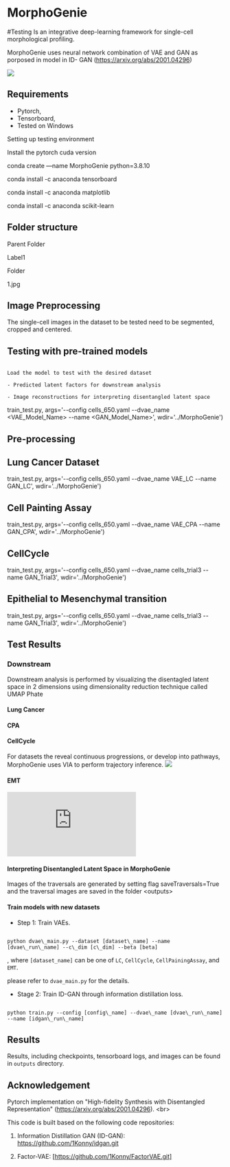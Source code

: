 # MorphoGenie
#Testing
Is an integrative deep-learning framework for single-cell morphological profiling.

MorphoGenie uses neural network combination of VAE and GAN as porposed in model in ID- GAN (https://arxiv.org/abs/2001.04296)

![](https://github.com/rashmisrm/MorphoGenie/blob/main/Figures/Fig-1B.png)

## Requirements

- Pytorch,
- Tensorboard,
- Tested on Windows

Setting up testing environment

Install the pytorch cuda version

conda create —name MorphoGenie python=3.8.10

conda install -c anaconda tensorboard

conda install -c anaconda matplotlib

conda install -c anaconda scikit-learn

## Folder structure

Parent Folder

Label1

Folder

1.jpg

## Image Preprocessing

The single-cell images in the dataset to be tested need to be segmented, cropped and centered.

## Testing with pre-trained models

```

Load the model to test with the desired dataset

- Predicted latent factors for downstream analysis

- Image reconstructions for interpreting disentangled latent space

```

train\_test.py, args='--config cells\_650.yaml --dvae\_name \<VAE\_Model\_Name\> --name \<GAN\_Model\_Name\>', wdir='../MorphoGenie')

## Pre-processing

## Lung Cancer Dataset

train\_test.py, args='--config cells\_650.yaml --dvae\_name VAE\_LC --name GAN\_LC', wdir='../MorphoGenie')

## Cell Painting Assay

train\_test.py, args='--config cells\_650.yaml --dvae\_name VAE\_CPA --name GAN\_CPA', wdir='../MorphoGenie')

## CellCycle

train\_test.py, args='--config cells\_650.yaml --dvae\_name cells\_trial3 --name GAN\_Trial3', wdir='../MorphoGenie')

## Epithelial to Mesenchymal transition

train\_test.py, args='--config cells\_650.yaml --dvae\_name cells\_trial3 --name GAN\_Trial3', wdir='../MorphoGenie')



## Test Results

### Downstream

Downstream analysis is performed by visualizing the disentagled latent space in 2 dimensions using dimensionality reduction technique called UMAP Phate

#### Lung Cancer

#### CPA

#### CellCycle

For datasets the reveal continuous progressions, or develop into pathways, MorphoGenie uses VIA to perform trajectory inference.
![](https://github.com/rashmisrm/MorphoGenie/blob/main/Figures/AnimateCCy.gif)

#### EMT
![](https://github.com/rashmisrm/MorphoGenie/blob/main/Figures/Animate.fig)


#### Interpreting Disentangled Latent Space in MorphoGenie

Images of the traversals are generated by setting flag saveTraversals=True and the traversal images are saved in the folder \<outputs\>

#### Train models with new datasets

- Step 1: Train VAEs.

```

python dvae\_main.py --dataset [dataset\_name] --name [dvae\_run\_name] --c\_dim [c\_dim] --beta [beta]

```

, where `[dataset_name]` can be one of `LC`, `CellCycle`, `CellPainingAssay`, and `EMT`.

please refer to `dvae_main.py` for the details.

- Stage 2: Train ID-GAN through information distillation loss.

```

python train.py --config [config\_name] --dvae\_name [dvae\_run\_name] --name [idgan\_run\_name]

```

## Results

Results, including checkpoints, tensorboard logs, and images can be found in `outputs` directory.

## Acknowledgement

Pytorch implementation on "High-fidelity Synthesis with Disentangled Representation" (https://arxiv.org/abs/2001.04296). \<br\>

This code is built based on the following code repositories:

1. Information Distillation GAN (ID-GAN): https://github.com/1Konny/idgan.git

2. Factor-VAE: [https://github.com/1Konny/FactorVAE.git]